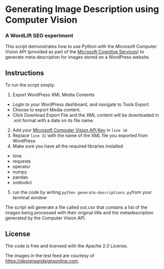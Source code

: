# Generating Image Description using Computer Vision
### A WordLift SEO experiment

This script demonstrates how to use Python with the Microsoft Computer Vision API (provided as part of the [Microsoft Cognitive Services](https://www.microsoft.com/cognitive-services)) to generate meta description for images stored on a WordPress website.

## Instructions
To run the script simply: 

1. Export WordPress XML Media Contents
  - Login to your WordPress dashboard, and navigate to Tools Export.
  - Choose to export Media content.
  - Click Download Export File and the XML content will be downloaded in .xml format with a date on its file name.
2. Add your [Microsoft Computer Vision API Key](https://www.microsoft.com/cognitive-services/en-us/computer-vision-api) in `line 16` 
3. Replace `line 31` with the name of the XML file you exported from WordPress
4. Make sure you have all the required libraries installed
  - time 
  - requests
  - operator
  - numpy 
  - pandas
  - xmltodict 
  5. run the code by writing `python generate-descriptions.py`from your terminal window
  
The script will generate a file called out.csv that contains a list of the images being processed with their original title and the metadescription generated by the Computer Vision API.

## License
The code is free and licensed with the Apache 2.0 License.  

The images in the test feed are courtesy of https://designsandsignsonline.com.
